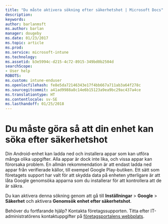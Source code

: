 ```yaml
---
title: "Du måste aktivera sökning efter säkerhetshot | Microsoft Docs"
description: 
keywords: 
author: barlanmsft
ms.author: barlan
manager: dougeby
ms.date: 01/23/2017
ms.topic: article
ms.prod: 
ms.service: microsoft-intune
ms.technology: 
ms.assetid: b3e5994c-d215-4c72-8915-349bd0b2504d
searchScope:
- User help
ROBOTS: 
ms.custom: intune-enduser
ms.openlocfilehash: fe8e5da72146343e17f4bb667a711ab3a64f278c
ms.sourcegitcommit: a41ad9988a8c14e6b15123a9ea9bc29ac437a4ce
ms.translationtype: HT
ms.contentlocale: sv-SE
ms.lasthandoff: 01/25/2018
---
```

# <a name="you-need-to-make-your-device-able-to-scan-for-security-threats"></a>Du måste göra så att din enhet kan söka efter säkerhetshot

Din Android-enhet kan ladda ned och installera appar som kan utföra många olika uppgifter. Alla appar är dock inte lika, och vissa appar kan förorsaka problem. En allmän rekommendation är att endast ladda ned appar från verifierade källor, till exempel Google Play-butiken. Ett sätt som företagets support har valt för att skydda data på enheten ytterligare är att låta Google genomsöka apparna som du installerar för att kontrollera att de är säkra.

Du kan aktivera denna sökning genom att gå till **Inställningar** > **Google** > **Säkerhet** och aktivera **Genomsök enhet efter säkerhetshot**.

Behöver du fortfarande hjälp? Kontakta företagssupporten. Titta efter IT-administratörens kontaktuppgifter på [företagsportalens webbplats](https://portal.manage.microsoft.com#HelpDeskDialog).
